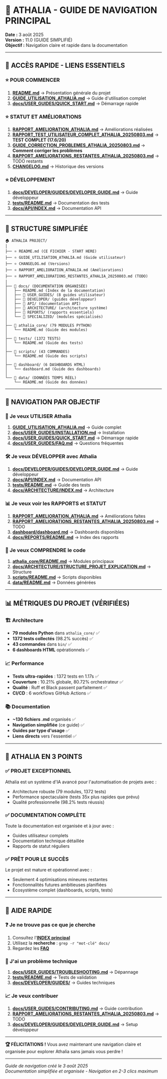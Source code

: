 # 🚀 ATHALIA - GUIDE DE NAVIGATION PRINCIPAL

**Date :** 3 août 2025  
**Version :** 11.0 (GUIDE SIMPLIFIÉ)  
**Objectif :** Navigation claire et rapide dans la documentation

---

## 🎯 **ACCÈS RAPIDE - LIENS ESSENTIELS**

### **⭐ POUR COMMENCER**
1. **[README.md](README.md)** → Présentation générale du projet
2. **[GUIDE_UTILISATION_ATHALIA.md](GUIDE_UTILISATION_ATHALIA.md)** → Guide d'utilisation complet
3. **[docs/USER_GUIDES/QUICK_START.md](docs/USER_GUIDES/QUICK_START.md)** → Démarrage rapide

### **⭐ STATUT ET AMÉLIORATIONS**
1. **[RAPPORT_AMELIORATION_ATHALIA.md](RAPPORT_AMELIORATION_ATHALIA.md)** → Améliorations réalisées
2. **[RAPPORT_TEST_UTILISATEUR_COMPLET_ATHALIA_20250803.md](RAPPORT_TEST_UTILISATEUR_COMPLET_ATHALIA_20250803.md)** → **TEST COMPLET (17.6/20)**
3. **[GUIDE_CORRECTION_PROBLEMES_ATHALIA_20250803.md](GUIDE_CORRECTION_PROBLEMES_ATHALIA_20250803.md)** → **Comment corriger les problèmes**
4. **[RAPPORT_AMELIORATIONS_RESTANTES_ATHALIA_20250803.md](RAPPORT_AMELIORATIONS_RESTANTES_ATHALIA_20250803.md)** → TODO restants
5. **[CHANGELOG.md](CHANGELOG.md)** → Historique des versions

### **⭐ DÉVELOPPEMENT**
1. **[docs/DEVELOPER/GUIDES/DEVELOPER_GUIDE.md](docs/DEVELOPER/GUIDES/DEVELOPER_GUIDE.md)** → Guide développeur
2. **[tests/README.md](tests/README.md)** → Documentation des tests
3. **[docs/API/INDEX.md](docs/API/INDEX.md)** → Documentation API

---

## 📁 **STRUCTURE SIMPLIFIÉE**

```
🏠 ATHALIA PROJECT/
│
├── ⭐ README.md (CE FICHIER - START HERE)
├── ⭐ GUIDE_UTILISATION_ATHALIA.md (Guide utilisateur)
├── ⭐ CHANGELOG.md (Versions)
├── ⭐ RAPPORT_AMELIORATION_ATHALIA.md (Améliorations)
├── ⭐ RAPPORT_AMELIORATIONS_RESTANTES_ATHALIA_20250803.md (TODO)
│
├── 📁 docs/ (DOCUMENTATION ORGANISÉE)
│   ├── README.md (Index de la documentation)
│   ├── 📁 USER_GUIDES/ (8 guides utilisateur)
│   ├── 📁 DEVELOPER/ (guides développeur)
│   ├── 📁 API/ (documentation API)
│   ├── 📁 ARCHITECTURE/ (architecture système)
│   ├── 📁 REPORTS/ (rapports essentiels)
│   └── 📁 SPECIALIZED/ (modules spécialisés)
│
├── 📁 athalia_core/ (79 MODULES PYTHON)
│   └── README.md (Guide des modules)
│
├── 📁 tests/ (1372 TESTS)
│   └── README.md (Guide des tests)
│
├── 📁 scripts/ (43 COMMANDES)
│   └── README.md (Guide des scripts)
│
├── 📁 dashboard/ (6 DASHBOARDS HTML)
│   └── dashboard.md (Guide des dashboards)
│
└── 📁 data/ (DONNÉES TEMPS RÉEL)
    └── README.md (Guide des données)
```

---

## 🎯 **NAVIGATION PAR OBJECTIF**

### **🚀 Je veux UTILISER Athalia**
1. **[GUIDE_UTILISATION_ATHALIA.md](GUIDE_UTILISATION_ATHALIA.md)** → Guide complet
2. **[docs/USER_GUIDES/INSTALLATION.md](docs/USER_GUIDES/INSTALLATION.md)** → Installation
3. **[docs/USER_GUIDES/QUICK_START.md](docs/USER_GUIDES/QUICK_START.md)** → Démarrage rapide
4. **[docs/USER_GUIDES/FAQ.md](docs/USER_GUIDES/FAQ.md)** → Questions fréquentes

### **🛠️ Je veux DÉVELOPPER avec Athalia**
1. **[docs/DEVELOPER/GUIDES/DEVELOPER_GUIDE.md](docs/DEVELOPER/GUIDES/DEVELOPER_GUIDE.md)** → Guide développeur
2. **[docs/API/INDEX.md](docs/API/INDEX.md)** → Documentation API
3. **[tests/README.md](tests/README.md)** → Guide des tests
4. **[docs/ARCHITECTURE/INDEX.md](docs/ARCHITECTURE/INDEX.md)** → Architecture

### **📊 Je veux voir les RAPPORTS et STATUT**
1. **[RAPPORT_AMELIORATION_ATHALIA.md](RAPPORT_AMELIORATION_ATHALIA.md)** → Améliorations faites
2. **[RAPPORT_AMELIORATIONS_RESTANTES_ATHALIA_20250803.md](RAPPORT_AMELIORATIONS_RESTANTES_ATHALIA_20250803.md)** → TODO
3. **[dashboard/dashboard.md](dashboard/dashboard.md)** → Dashboards disponibles
4. **[docs/REPORTS/README.md](docs/REPORTS/README.md)** → Index des rapports

### **🔧 Je veux COMPRENDRE le code**
1. **[athalia_core/README.md](athalia_core/README.md)** → Modules principaux
2. **[docs/ARCHITECTURE/STRUCTURE_PROJET_EXPLICATION.md](docs/ARCHITECTURE/STRUCTURE_PROJET_EXPLICATION.md)** → Structure
3. **[scripts/README.md](scripts/README.md)** → Scripts disponibles
4. **[data/README.md](data/README.md)** → Données générées

---

## 📊 **MÉTRIQUES DU PROJET (VÉRIFIÉES)**

### **🏗️ Architecture**
- **79 modules Python** dans `athalia_core/` ✅
- **1372 tests collectés** (98.2% succès) ✅
- **43 commandes** dans `bin/` ✅
- **6 dashboards HTML** opérationnels ✅

### **📈 Performance**
- **Tests ultra-rapides** : 1372 tests en 1.17s ✅
- **Couverture** : 10.21% globale, 80.72% orchestrateur ✅
- **Qualité** : Ruff et Black passent parfaitement ✅
- **CI/CD** : 6 workflows GitHub Actions ✅

### **📚 Documentation**
- **~130 fichiers .md** organisés ✅
- **Navigation simplifiée** (ce guide) ✅
- **Guides par type d'usage** ✅
- **Liens directs** vers l'essentiel ✅

---

## 🚀 **ATHALIA EN 3 POINTS**

### **✅ PROJET EXCEPTIONNEL**
Athalia est un système d'IA avancé pour l'automatisation de projets avec :
- Architecture robuste (79 modules, 1372 tests)
- Performance spectaculaire (tests 35x plus rapides que prévu)
- Qualité professionnelle (98.2% tests réussis)

### **✅ DOCUMENTATION COMPLÈTE**
Toute la documentation est organisée et à jour avec :
- Guides utilisateur complets
- Documentation technique détaillée
- Rapports de statut réguliers

### **✅ PRÊT POUR LE SUCCÈS**
Le projet est mature et opérationnel avec :
- Seulement 4 optimisations mineures restantes
- Fonctionnalités futures ambitieuses planifiées
- Écosystème complet (dashboards, scripts, tests)

---

## 🎯 **AIDE RAPIDE**

### **❓ Je ne trouve pas ce que je cherche**
1. Consultez l'**[INDEX principal](docs/README.md)**
2. Utilisez la **recherche** : `grep -r "mot-clé" docs/`
3. Regardez les **[FAQ](docs/USER_GUIDES/FAQ.md)**

### **🔧 J'ai un problème technique**
1. **[docs/USER_GUIDES/TROUBLESHOOTING.md](docs/USER_GUIDES/TROUBLESHOOTING.md)** → Dépannage
2. **[tests/README.md](tests/README.md)** → Tests de validation
3. **[docs/DEVELOPER/GUIDES/](docs/DEVELOPER/GUIDES/)** → Guides techniques

### **📈 Je veux contribuer**
1. **[docs/USER_GUIDES/CONTRIBUTING.md](docs/USER_GUIDES/CONTRIBUTING.md)** → Guide contribution
2. **[RAPPORT_AMELIORATIONS_RESTANTES_ATHALIA_20250803.md](RAPPORT_AMELIORATIONS_RESTANTES_ATHALIA_20250803.md)** → TODO
3. **[docs/DEVELOPER/GUIDES/DEVELOPER_GUIDE.md](docs/DEVELOPER/GUIDES/DEVELOPER_GUIDE.md)** → Setup développeur

---

**🏆 FÉLICITATIONS !** Vous avez maintenant une navigation claire et organisée pour explorer Athalia sans jamais vous perdre !

---

*Guide de navigation créé le 3 août 2025*  
*Documentation simplifiée et organisée - Navigation en 2-3 clics maximum*